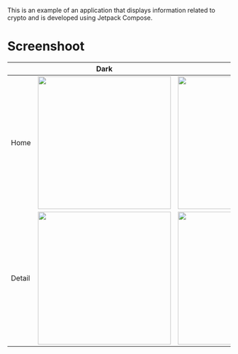 This is an example of an application that displays information related to crypto and is developed using Jetpack Compose.

# Screenshoot
|  | Dark | Light |
|:-----------|:------------:|------------:|
| Home     | <img src="https://github.com/user-attachments/assets/e48e54ff-8048-4203-881f-96bccf845097" width="300"/>      | <img src="https://github.com/user-attachments/assets/a59bff4b-a332-44b3-a04d-f4edccb911ae" width="300"/>      |
| Detail     | <img src="https://github.com/user-attachments/assets/9b7e94a7-6e40-4488-8875-73d342927ece" width="300"/>       | <img src="https://github.com/user-attachments/assets/77ae49f5-2c76-4cad-a4bd-f9ca18f9c186" width="300"/>      |
